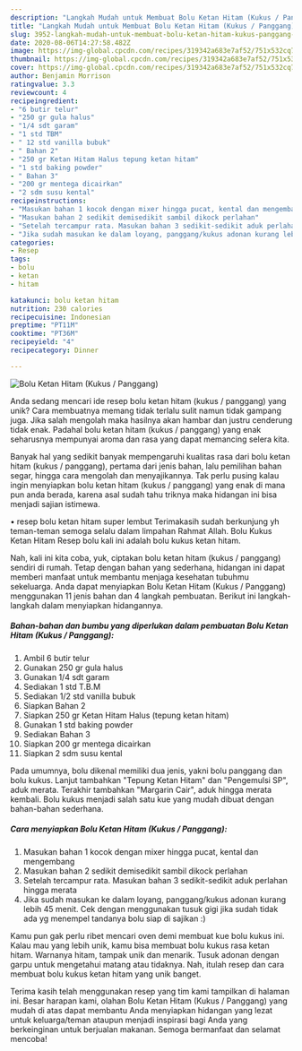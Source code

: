 ```yaml
---
description: "Langkah Mudah untuk Membuat Bolu Ketan Hitam (Kukus / Panggang) Anti Gagal"
title: "Langkah Mudah untuk Membuat Bolu Ketan Hitam (Kukus / Panggang) Anti Gagal"
slug: 3952-langkah-mudah-untuk-membuat-bolu-ketan-hitam-kukus-panggang-anti-gagal
date: 2020-08-06T14:27:58.482Z
image: https://img-global.cpcdn.com/recipes/319342a683e7af52/751x532cq70/bolu-ketan-hitam-kukus-panggang-foto-resep-utama.jpg
thumbnail: https://img-global.cpcdn.com/recipes/319342a683e7af52/751x532cq70/bolu-ketan-hitam-kukus-panggang-foto-resep-utama.jpg
cover: https://img-global.cpcdn.com/recipes/319342a683e7af52/751x532cq70/bolu-ketan-hitam-kukus-panggang-foto-resep-utama.jpg
author: Benjamin Morrison
ratingvalue: 3.3
reviewcount: 4
recipeingredient:
- "6 butir telur"
- "250 gr gula halus"
- "1/4 sdt garam"
- "1 std TBM"
- " 12 std vanilla bubuk"
- " Bahan 2"
- "250 gr Ketan Hitam Halus tepung ketan hitam"
- "1 std baking powder"
- " Bahan 3"
- "200 gr mentega dicairkan"
- "2 sdm susu kental"
recipeinstructions:
- "Masukan bahan 1 kocok dengan mixer hingga pucat, kental dan mengembang"
- "Masukan bahan 2 sedikit demisedikit sambil dikock perlahan"
- "Setelah tercampur rata. Masukan bahan 3 sedikit-sedikit aduk perlahan hingga merata"
- "Jika sudah masukan ke dalam loyang, panggang/kukus adonan kurang lebih 45 menit. Cek dengan menggunakan tusuk gigi jika sudah tidak ada yg menempel tandanya bolu siap di sajikan :)"
categories:
- Resep
tags:
- bolu
- ketan
- hitam

katakunci: bolu ketan hitam 
nutrition: 230 calories
recipecuisine: Indonesian
preptime: "PT11M"
cooktime: "PT36M"
recipeyield: "4"
recipecategory: Dinner

---
```



![Bolu Ketan Hitam (Kukus / Panggang)](https://img-global.cpcdn.com/recipes/319342a683e7af52/751x532cq70/bolu-ketan-hitam-kukus-panggang-foto-resep-utama.jpg)

Anda sedang mencari ide resep bolu ketan hitam (kukus / panggang) yang unik? Cara membuatnya memang tidak terlalu sulit namun tidak gampang juga. Jika salah mengolah maka hasilnya akan hambar dan justru cenderung tidak enak. Padahal bolu ketan hitam (kukus / panggang) yang enak seharusnya mempunyai aroma dan rasa yang dapat memancing selera kita.

Banyak hal yang sedikit banyak mempengaruhi kualitas rasa dari bolu ketan hitam (kukus / panggang), pertama dari jenis bahan, lalu pemilihan bahan segar, hingga cara mengolah dan menyajikannya. Tak perlu pusing kalau ingin menyiapkan bolu ketan hitam (kukus / panggang) yang enak di mana pun anda berada, karena asal sudah tahu triknya maka hidangan ini bisa menjadi sajian istimewa.

• resep bolu ketan hitam super lembut Terimakasih sudah berkunjung yh teman-teman semoga selalu dalam limpahan Rahmat Allah. Bolu Kukus Ketan Hitam Resep bolu kali ini adalah bolu kukus ketan hitam.


Nah, kali ini kita coba, yuk, ciptakan bolu ketan hitam (kukus / panggang) sendiri di rumah. Tetap dengan bahan yang sederhana, hidangan ini dapat memberi manfaat untuk membantu menjaga kesehatan tubuhmu sekeluarga. Anda dapat menyiapkan Bolu Ketan Hitam (Kukus / Panggang) menggunakan 11 jenis bahan dan 4 langkah pembuatan. Berikut ini langkah-langkah dalam menyiapkan hidangannya.

<!--inarticleads1-->

##### Bahan-bahan dan bumbu yang diperlukan dalam pembuatan Bolu Ketan Hitam (Kukus / Panggang):

1. Ambil 6 butir telur
1. Gunakan 250 gr gula halus
1. Gunakan 1/4 sdt garam
1. Sediakan 1 std T.B.M
1. Sediakan  1/2 std vanilla bubuk
1. Siapkan  Bahan 2
1. Siapkan 250 gr Ketan Hitam Halus (tepung ketan hitam)
1. Gunakan 1 std baking powder
1. Sediakan  Bahan 3
1. Siapkan 200 gr mentega dicairkan
1. Siapkan 2 sdm susu kental


Pada umumnya, bolu dikenal memiliki dua jenis, yakni bolu panggang dan bolu kukus. Lanjut tambahkan &#34;Tepung Ketan Hitam&#34; dan &#34;Pengemulsi SP&#34;, aduk merata. Terakhir tambahkan &#34;Margarin Cair&#34;, aduk hingga merata kembali. Bolu kukus menjadi salah satu kue yang mudah dibuat dengan bahan-bahan sederhana. 

<!--inarticleads2-->

##### Cara menyiapkan Bolu Ketan Hitam (Kukus / Panggang):

1. Masukan bahan 1 kocok dengan mixer hingga pucat, kental dan mengembang
1. Masukan bahan 2 sedikit demisedikit sambil dikock perlahan
1. Setelah tercampur rata. Masukan bahan 3 sedikit-sedikit aduk perlahan hingga merata
1. Jika sudah masukan ke dalam loyang, panggang/kukus adonan kurang lebih 45 menit. Cek dengan menggunakan tusuk gigi jika sudah tidak ada yg menempel tandanya bolu siap di sajikan :)


Kamu pun gak perlu ribet mencari oven demi membuat kue bolu kukus ini. Kalau mau yang lebih unik, kamu bisa membuat bolu kukus rasa ketan hitam. Warnanya hitam, tampak unik dan menarik. Tusuk adonan dengan garpu untuk mengetahui matang atau tidaknya. Nah, itulah resep dan cara membuat bolu kukus ketan hitam yang unik banget. 

Terima kasih telah menggunakan resep yang tim kami tampilkan di halaman ini. Besar harapan kami, olahan Bolu Ketan Hitam (Kukus / Panggang) yang mudah di atas dapat membantu Anda menyiapkan hidangan yang lezat untuk keluarga/teman ataupun menjadi inspirasi bagi Anda yang berkeinginan untuk berjualan makanan. Semoga bermanfaat dan selamat mencoba!

